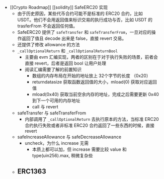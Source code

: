 - [[Crypto Roadmap]] [[solidity]] SafeERC20 实现
	- 由于历史原因，某些代币合约可能不是标准的 ERC20 合约，比如 USDT。他们不会用返回值来标识交易的执行成功与否，比如 USDT 的 trasferFrom 不会返回任何值。
	- SafeERC20 提供了 `safeTransfer` 和 `safeTransferFrom`，一旦对应的操作返回了值且 decode 出来是 false，直接 revert 交易。
	- 还提供了修改 allowance 的方法
	- `_callOptionalReturn` 和 `_callOptionalReturnBool`
		- 主要由 evm 汇编实现，两者的区别在于对于执行失败的场景，前者会直接 revert，后者是返回 bool 让用户处理
		- 阅读汇编需要了解的前置知识
			- 数组的内存布局在开始的地址放上 32个字节的长度 （0x20）
			- returndatasize 获取函数返回值的大小，mload(0) 获取对应返回值
			- mload(0x40) 获取当前空余内存的地址，完成之后需要更新 0x40 到下一个可用的内存地址
			- call 与 revert
	- safeTransfer 与 safeTransferFrom
		- 内部调用了 `_callOptionalReturn` 去执行原本的方法，当标准 ERC20 合约执行失败或者非标准 ERC20 合约返回了一些东西的时候，直接 revert
	- safeIncreaseAllowance 与 safeDecreaseAllowance
		- uncheck，为什么 increase 无需
			- 本质上都可以加，但 increase 需要比较 value 和 type(uin256).max, 稍微复杂些
	- ERC1363
		-